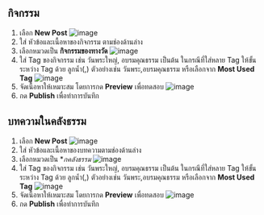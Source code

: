 ## กิจกรรม
1. เลือก **New Post**
![image](/img/1-add-new-post-button.png)
2. ใส่ หัวข้อและเนื้อหาของกิจกรรม ตามช่องด้านล่าง
3. เลือกหมวดเป็น **กิจกรรมของทางวัด**
![image](/img/category-picker.png)
4. ใส่ Tag ของกิจกรรม เช่น วันพระใหญ่, อบรมคุณธรรม เป็นต้น ในกรณีที่ใส่หลาย Tag ให้ขั้นระหว่าง Tag ด้วย ลูกน้ำ(,) ตัวอย่างเช่น วันพระ,อบรมคุณธรรม หรือเลือกจาก **Most Used Tag** 
![image](/img/tag-picker.png)
3. จัดเนื้อหาให้เหมาะสม โดยการกด **Preview** เพื่อทดสอบ
![image](/img/preview-publish-button.png)
4. กด **Publish** เพื่อทำการบันทึก


## บทความในคลังธรรม
1. เลือก **New Post**
![image](/img/1-add-new-post-button.png)
2. ใส่ หัวข้อและเนื้อหาของบทความตามช่องด้านล่าง
3. เลือกหมวดเป็น **กคลังธรรม*
![image](/img/category-picker.png)
4. ใส่ Tag ของกิจกรรม เช่น วันพระใหญ่, อบรมคุณธรรม เป็นต้น ในกรณีที่ใส่หลาย Tag ให้ขั้นระหว่าง Tag ด้วย ลูกน้ำ(,) ตัวอย่างเช่น วันพระ,อบรมคุณธรรม หรือเลือกจาก **Most Used Tag** 
![image](/img/tag-picker.png)
3. จัดเนื้อหาให้เหมาะสม โดยการกด **Preview** เพื่อทดสอบ
![image](/img/preview-publish-button.png)
4. กด **Publish** เพื่อทำการบันทึก




